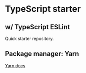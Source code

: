 # TypeScript starter

## w/ TypeScript ESLint

Quick starter repository.

## Package manager: Yarn

[Yarn docs](https://yarnpkg.com/)
